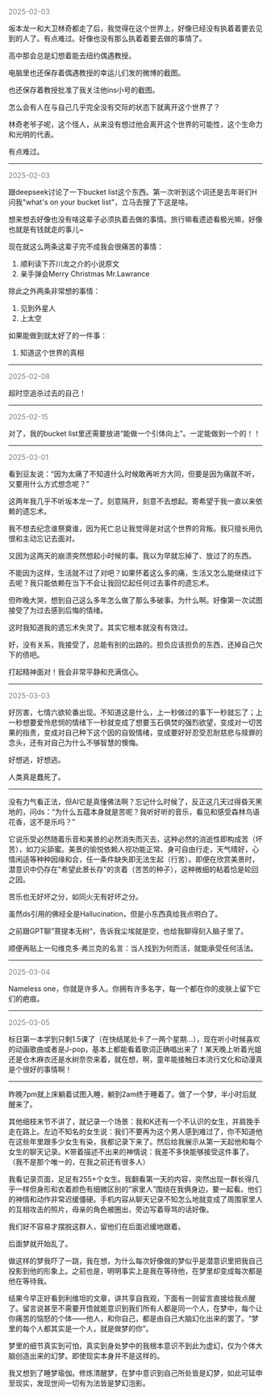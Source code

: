 
<span style="color: gray;">2025-02-03</span>

坂本龙一和大卫林奇都走了后，我觉得在这个世界上，好像已经没有执着着要去见到的人了。有点难过。好像也没有那么执着着要去做的事情了。

高中那会总是幻想着能去纽约偶遇教授。

电脑里也还保存着偶遇教授的幸运儿们发的微博的截图。

也还保存着教授批准了我关注他ins小号的截图。

怎么会有人在与自己几乎完全没有交际的状态下就离开这个世界了？

林奇老爷子呢，这个怪人，从来没有想过他会离开这个世界的可能性，这个生命力和光明的代表。

有点难过。

---

<span style="color: gray;">2025-02-03</span>

跟deepseek讨论了一下bucket list这个东西。第一次听到这个词还是去年哥们H问我"what's on your bucket list"，立马去搜了下这是啥。

想来想去好像也没有啥这辈子必须执着去做的事情。旅行嘛看遗迹看极光嘛，好像也就是有钱就走的事儿~

现在就这么两条这辈子完不成我会很痛苦的事情：

1. 顺利读下芥川龙之介的小说原文
2. 亲手弹会Merry Christmas Mr.Lawrance

除此之外两条非常想的事情：

1. 见到外星人
2. 上太空

如果能做到就太好了的一件事：

1. 知道这个世界的真相

---

<span style="color: gray;">2025-02-08</span>

超时空追杀过去的自己！

---

<span style="color: gray;">2025-02-15</span>

对了，我的bucket list里还需要放进“能做一个引体向上”。一定能做到一个的！！

---

<span style="color: gray;">2025-03-01</span>

看到豆友说：“因为太痛了不知道什么时候敢再听方大同，但要是因为痛就不听，又要用什么方式想念呢？”

这两年我几乎不听坂本龙一了。刻意隔开，刻意不去想起。寄希望于我一直以来依赖的遗忘术。

我不想去纪念谁祭奠谁，因为死亡总让我觉得是对这个世界的背叛。我只擅长用仇恨和主动忘记去面对。

又因为这两天的崩溃突然想起小时候的事。我以为早就忘掉了、放过了的东西。

不能因为这样，生活就不过了对吧？如果怀着这么多的痛，生活又怎么能继续过下去呢？我只能依赖在当下不会让我回忆起任何过去事件的遗忘术。

但昨晚大哭，想到自己这么多年怎么做了那么多破事。为什么啊。好像第一次试图接受了为过去感到后悔的情绪。

这时我知道我的遗忘术失灵了。其实它根本就没有有效过。

好，没有关系，我接受了，总能有别的出路的。担负应该担负的东西，还掉自己欠下的债吧。

打起精神面对！我会非常平静和充满信心。

---

<span style="color: gray;">2025-03-03</span>

好厉害，七情六欲轮番出现。不知道这是什么，上一秒做过的事下一秒就忘了；上一秒想要爱怜悲悯的情绪下一秒就变成了想要玉石俱焚的强烈欲望，变成对一切苦果的指责，变成对自己种下这个因的自毁情绪，变成要好好忍受忍耐慈悲与赎罪的念头，还有对自己为什么不够智慧的懊悔。

好想逃，好想逃。

人类真是蠢死了。

---

没有力气看正法，但AI它是真懂佛法啊？忘记什么时候了，反正这几天过得昏天黑地的，问ds：“为什么五蕴本身就是苦呢？我听好听的音乐，看见和感受森林鸟语花香，这不是乐吗？”

它说乐受必然随着乐音和美景的必然消失而灭去，这种必然的消逝性即构成苦（坏苦），如刀尖舔蜜。美景的愉悦依赖人视功能正常、身可自由行走，天气晴好，心情闲适等种种因缘和合，任一条件缺失即无法生起（行苦）。即便在欣赏美景时，潜意识中仍存在"希望此景长存"的贪着（苦苦的种子），这种微细的粘着恰是轮回之因。

苦乐也无好坏之分，如同火无有好坏之分。

虽然ds引用的佛经全是Hallucination，但是小东西真给我点明白了。

之前跟GPT聊”菩提本无树“，告诉我尘埃就是空，也给我聊得刻入脑子里了。

顺便再贴上一句维克多·弗兰克的名言：当人找到为何而活，就能承受任何活法。

---
<span style="color: gray;">2025-03-04</span>

Nameless one，你就是许多人。你拥有许多名字，每一个都在你的皮肤上留下它们的疤痕。

---
<span style="color: gray;">2025-03-05</span>

标日第一本学到只剩1.5课了（在快结尾处卡了一两个星期…），现在听小时候喜欢的动画歌曲或者是J-pop，基本上都能看着歌词正确唱出来了！某天晚上听着光姐还是仓木麻衣还是水树奈奈来着，就在想，啊，童年能接触日本流行文化和动漫真是个很好的事情啊！

---
昨晚7pm就上床躺着试图入睡，躺到2am终于睡着了。做了一个梦，半小时后就醒来了。

其他细枝末节不讲了，就记录一个场景：我和K还有一个不认识的女生，并肩挽手走在路上。左边不知名的女生说：我们不要再为这个男人感到难过了，你不知道他在这些年里跟多少女生有染，我都记录下来了。然后给我展示从第一天起他和每个女生的聊天记录。K带着描述不出来的神情说：我差不多快能够接受这件事了。（我不是那个唯一的，在我之前还有很多人）

我看记录页面，足足有255+个女生。我翻看第一天的内容，突然出现一群长得几乎一样但身形和衣着颜色有细微区别的“家里人”围绕在我俩身边，要一起看。他们的神情和动作非常迟缓僵硬。手机内容从聊天记录不知怎么地就变成了周围家里人的互相攻击的照片，母亲的角色被圈出，旁边写着辱骂的话好像。

我们好不容易才摆脱这群人，留他们在后面迟缓地跟着。

后面梦就开始乱了。

做这样的梦我吓了一跳，我在想，为什么每次好像做的梦似乎是潜意识里把我自己投影到他的形象上。之前也是，明明事实上是我在等待他，在梦里却变成每次都是他在等待我。

结果今早正好看到利维坦的文章，讲共享自我观，下面有一则留言直接给我点醒了。留言说甚至不需要开悟就能意识到我们所有人都是同一个人，在梦中，每个让你痛苦的恼怒的个体——他人，和你自己，都是由自己大脑幻化出来的罢了。“梦里的每个人都其实是一个人，就是做梦的你”。

梦里的细节真实到可怕，真实到身处梦中的我根本意识不到此为虚幻，仅为个体大脑创造出来的幻梦。即使现实本身并不是这样的。

我又想到了睡梦瑜伽。修炼清醒梦，在梦中意识到自己所处皆是幻梦，如此可延申至现实，发现世间一切有为法皆是梦幻泡影。

